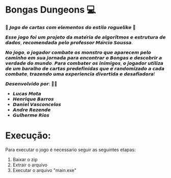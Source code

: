 # Bongas Dungeons 💻​

🔴 𝙅𝙤𝙜𝙤 𝙙𝙚 𝙘𝙖𝙧𝙩𝙖𝙨 𝙘𝙤𝙢 𝙚𝙡𝙚𝙢𝙚𝙣𝙩𝙤𝙨 𝙙𝙤 𝙚𝙨𝙩𝙞𝙡𝙤 𝙧𝙤𝙜𝙪𝙚𝙡𝙞𝙠𝙚 🔴

𝙀𝙨𝙨𝙚 𝙟𝙤𝙜𝙤 𝙛𝙤𝙞 𝙪𝙢 𝙥𝙧𝙤𝙟𝙚𝙩𝙤 𝙙𝙖 𝙢𝙖𝙩𝙚́𝙧𝙞𝙖 𝙙𝙚 𝙖𝙡𝙜𝙤𝙧𝙞́𝙩𝙢𝙤𝙨 𝙚 𝙚𝙨𝙩𝙧𝙪𝙩𝙪𝙧𝙖 𝙙𝙚 𝙙𝙖𝙙𝙤𝙨, 𝙧𝙚𝙘𝙤𝙢𝙚𝙣𝙙𝙖𝙙𝙖 𝙥𝙚𝙡𝙤 𝙥𝙧𝙤𝙛𝙚𝙨𝙨𝙤𝙧 𝙈𝙖́𝙧𝙘𝙞𝙤 𝙎𝙤𝙪𝙨𝙨𝙖.

𝙉𝙤 𝙟𝙤𝙜𝙤, 𝙤 𝙟𝙤𝙜𝙖𝙙𝙤𝙧 𝙘𝙤𝙢𝙗𝙖𝙩𝙚 𝙤𝙨 𝙢𝙤𝙣𝙨𝙩𝙧𝙤 𝙦𝙪𝙚 𝙖𝙥𝙖𝙧𝙚𝙘𝙚𝙢 𝙥𝙚𝙡𝙤 𝙘𝙖𝙢𝙞𝙣𝙝𝙤 𝙚𝙢 𝙨𝙪𝙖 𝙟𝙤𝙧𝙣𝙖𝙙𝙖 𝙥𝙖𝙧𝙖 𝙚𝙣𝙘𝙤𝙣𝙩𝙧𝙖𝙧 𝙤 𝘽𝙤𝙣𝙜𝙖𝙨 𝙚 𝙙𝙚𝙨𝙘𝙤𝙗𝙧𝙞𝙧 𝙖 𝙫𝙚𝙧𝙙𝙖𝙙𝙚 𝙙𝙤 𝙢𝙪𝙣𝙙𝙤. 𝙋𝙖𝙧𝙖 𝙘𝙤𝙢𝙗𝙖𝙩𝙚𝙧 𝙤𝙨 𝙞𝙣𝙞𝙢𝙞𝙜𝙤𝙨, 𝙤 𝙟𝙤𝙜𝙖𝙙𝙤𝙧 𝙪𝙩𝙞𝙡𝙞𝙯𝙖 𝙙𝙚 𝙪𝙢 𝙗𝙖𝙧𝙖𝙡𝙝𝙤 𝙙𝙚 𝙘𝙖𝙧𝙩𝙖𝙨 𝙥𝙧𝙚𝙙𝙚𝙛𝙞𝙣𝙞𝙙𝙖𝙨 𝙦𝙪𝙚 𝙚́ 𝙧𝙖𝙣𝙙𝙤𝙢𝙞𝙯𝙖𝙙𝙤 𝙖 𝙘𝙖𝙙𝙖 𝙘𝙤𝙢𝙗𝙖𝙩𝙚, 𝙩𝙧𝙖𝙯𝙚𝙣𝙙𝙤 𝙪𝙢𝙖 𝙚𝙭𝙥𝙚𝙧𝙞𝙚𝙣𝙘𝙞𝙖 𝙙𝙞𝙫𝙚𝙧𝙩𝙞𝙙𝙖 𝙚 𝙙𝙚𝙨𝙖𝙛𝙞𝙖𝙙𝙤𝙧𝙖! 

𝘿𝙚𝙨𝙚𝙣𝙫𝙤𝙡𝙫𝙞𝙙𝙤 𝙥𝙤𝙧: 🧑‍💻

  - 𝙇𝙪𝙘𝙖𝙨 𝙈𝙤𝙩𝙖 
  - 𝙃𝙚𝙣𝙧𝙞𝙦𝙪𝙚 𝘽𝙖𝙧𝙧𝙤𝙨
  - 𝘿𝙖𝙣𝙞𝙚𝙡 𝙑𝙖𝙨𝙘𝙤𝙣𝙘𝙚𝙡𝙤𝙨
  - 𝘼𝙣𝙙𝙧𝙚 𝙍𝙚𝙯𝙚𝙣𝙙𝙚
  - 𝙂𝙪𝙡𝙝𝙚𝙧𝙢𝙚 𝙍𝙞𝙤𝙨

# Execução:

Para executar o jogo é necessario seguir as seguintes etapas:

1. Baixar o zip
2. Extrair o arquivo
3. Executar o arquivo "main.exe"
